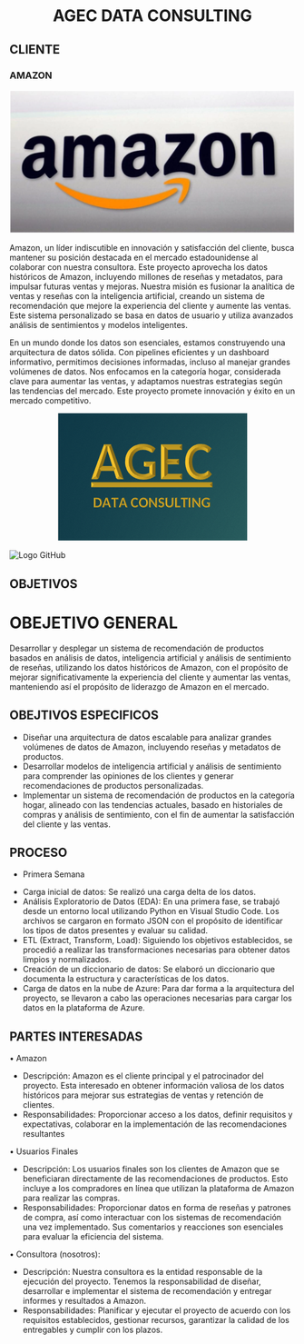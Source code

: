 <div align="center">
  <h1>AGEC DATA CONSULTING</h1>
</div>

## CLIENTE

### AMAZON

![logoamazon](https://github.com/AngelaMina/Proyecto-Grupal-Amazon/blob/main/Imagenes/Logoamazon.PNG)

Amazon, un líder indiscutible en innovación y satisfacción del cliente, busca mantener su posición destacada en el mercado estadounidense al colaborar con nuestra consultora. Este proyecto aprovecha los datos históricos de Amazon, incluyendo millones de reseñas y metadatos, para impulsar futuras ventas y mejoras. Nuestra misión es fusionar la analítica de ventas y reseñas con la inteligencia artificial, creando un sistema de recomendación que mejore la experiencia del cliente y aumente las ventas. Este sistema personalizado se basa en datos de usuario y utiliza avanzados análisis de sentimientos y modelos inteligentes.

En un mundo donde los datos son esenciales, estamos construyendo una arquitectura de datos sólida. Con pipelines eficientes y un dashboard informativo, permitimos decisiones informadas, incluso al manejar grandes volúmenes de datos. Nos enfocamos en la categoría hogar, considerada clave para aumentar las ventas, y adaptamos nuestras estrategias según las tendencias del mercado. Este proyecto promete innovación y éxito en un mercado competitivo.

<div align="center">
  <img src="https://github.com/AngelaMina/Proyecto-Grupal-Amazon/blob/main/Imagenes/LogoconsultoraPNG.PNG" alt="logoconsultoria">
</div>

![Logo GitHub](https://github.com/AngelaMina/Proyecto-Grupal-Amazon/assets/132381850/b83b54fb-3dc3-4d4f-a808-659b1cb86846)


## OBJETIVOS

# OBEJETIVO GENERAL

Desarrollar y desplegar un sistema de recomendación de productos basados en análisis de datos, inteligencia artificial y análisis de sentimiento de reseñas, utilizando los datos históricos de Amazon, con el propósito de mejorar significativamente la experiencia del cliente y aumentar las ventas, manteniendo así el propósito de liderazgo de Amazon en el mercado.

## OBEJTIVOS ESPECIFICOS

- Diseñar una arquitectura de datos escalable para analizar grandes volúmenes de datos de Amazon, incluyendo reseñas y metadatos de productos.
- Desarrollar modelos de inteligencia artificial y análisis de sentimiento para comprender las opiniones de los clientes y generar recomendaciones de productos personalizadas. 
- Implementar un sistema de recomendación de productos en la categoría hogar, alineado con las tendencias actuales, basado en historiales de compras y análisis de sentimiento, con el fin de aumentar la satisfacción del cliente y las ventas.

## PROCESO

* Primera Semana

- Carga inicial de datos: Se realizó una carga delta de los datos.
- Análisis Exploratorio de Datos (EDA): En una primera fase, se trabajó desde un entorno local utilizando Python en Visual Studio Code. Los archivos se cargaron en formato JSON con el propósito de identificar los tipos de datos presentes y evaluar su calidad.
- ETL (Extract, Transform, Load): Siguiendo los objetivos establecidos, se procedió a realizar las transformaciones necesarias para obtener datos limpios y normalizados.
- Creación de un diccionario de datos: Se elaboró un diccionario que documenta la estructura y características de los datos.
- Carga de datos en la nube de Azure: Para dar forma a la arquitectura del proyecto, se llevaron a cabo las operaciones necesarias para cargar los datos en la plataforma de Azure.

## PARTES INTERESADAS 

•	Amazon

- Descripción: Amazon es el cliente principal y el patrocinador del proyecto. Esta interesado en obtener información valiosa de los datos históricos para mejorar sus estrategias de ventas y retención de clientes.
- Responsabilidades: Proporcionar acceso a los datos, definir requisitos y expectativas, colaborar en la implementación de las recomendaciones resultantes

•	Usuarios Finales

- Descripción: Los usuarios finales son los clientes de Amazon que se beneficiaran directamente de las recomendaciones de productos. Esto incluye a los compradores en línea que utilizan la plataforma de Amazon para realizar las compras.
- Responsabilidades: Proporcionar datos en forma de reseñas y patrones de compra, así como interactuar con los sistemas de recomendación una vez implementado. Sus comentarios y reacciones son esenciales para evaluar la eficiencia del sistema.

•	Consultora (nosotros):

- Descripción: Nuestra consultora es la entidad responsable de la ejecución del proyecto. Tenemos la responsabilidad de diseñar, desarrollar e implementar el sistema de recomendación y entregar informes y resultados a Amazon.
- Responsabilidades: Planificar y ejecutar el proyecto de acuerdo con los requisitos establecidos, gestionar recursos, garantizar la calidad de los entregables y cumplir con los plazos. 




